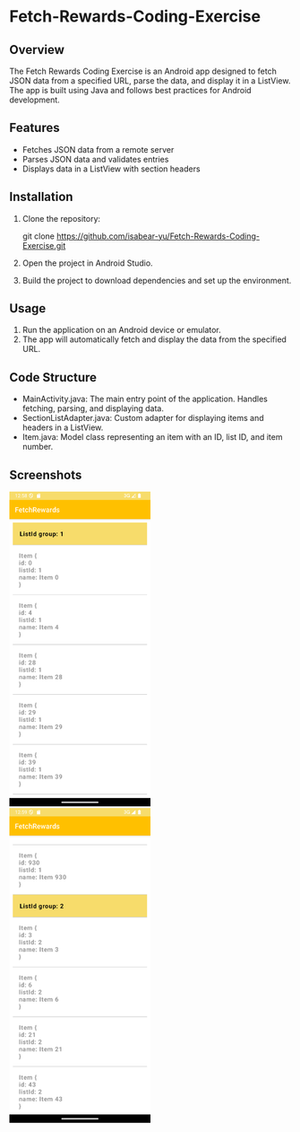 # Fetch-Rewards-Coding-Exercise

## Overview
The Fetch Rewards Coding Exercise is an Android app designed to fetch JSON data from a specified URL, parse the data, and display it in a ListView. The app is built using Java and follows best practices for Android development.

## Features
- Fetches JSON data from a remote server
- Parses JSON data and validates entries
- Displays data in a ListView with section headers

## Installation
1. Clone the repository:
    
    git clone https://github.com/isabear-yu/Fetch-Rewards-Coding-Exercise.git
    
2. Open the project in Android Studio.
3. Build the project to download dependencies and set up the environment.

## Usage
1. Run the application on an Android device or emulator.
2. The app will automatically fetch and display the data from the specified URL.

## Code Structure
- MainActivity.java: The main entry point of the application. Handles fetching, parsing, and displaying data.
- SectionListAdapter.java: Custom adapter for displaying items and headers in a ListView.
- Item.java: Model class representing an item with an ID, list ID, and item number.

## Screenshots
<img src="./image/demo1.png" width="50%" />
<img src="./image/demo2.png" width="50%" />

